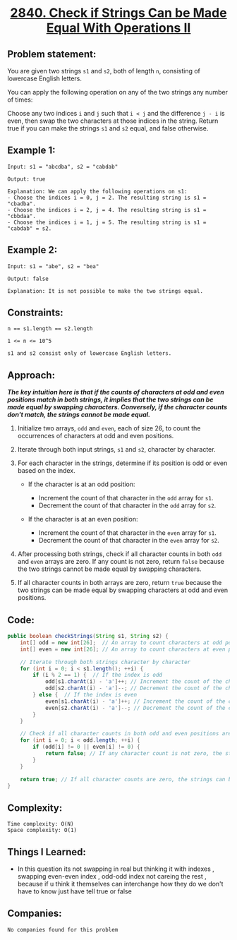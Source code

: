 
<h1 align="center"><a href="https://leetcode.com/problems/check-if-strings-can-be-made-equal-with-operations-ii/" target="_blank">2840. Check if Strings Can be Made Equal With Operations II</a></h1>

## Problem statement:

You are given two strings `s1` and `s2`, both of length `n`, consisting of lowercase English letters.

You can apply the following operation on any of the two strings any number of times:

Choose any two indices `i` and `j` such that `i < j` and the difference `j - i` is even, then swap the two characters at those indices in the string.
Return true if you can make the strings `s1` and `s2` equal, and false otherwise.


## Example 1:

```
Input: s1 = "abcdba", s2 = "cabdab"

Output: true

Explanation: We can apply the following operations on s1:
- Choose the indices i = 0, j = 2. The resulting string is s1 = "cbadba".
- Choose the indices i = 2, j = 4. The resulting string is s1 = "cbbdaa".
- Choose the indices i = 1, j = 5. The resulting string is s1 = "cabdab" = s2.
```

## Example 2:

```
Input: s1 = "abe", s2 = "bea"

Output: false

Explanation: It is not possible to make the two strings equal.
```




## Constraints:

```
n == s1.length == s2.length

1 <= n <= 10^5

s1 and s2 consist only of lowercase English letters.
```


 

## Approach:
***The key intuition here is that if the counts of characters at odd and even positions match in both strings, it implies that the two strings can be made equal by swapping characters. Conversely, if the character counts don't match, the strings cannot be made equal.***

1. Initialize two arrays, `odd` and `even`, each of size 26, to count the occurrences of characters at odd and even positions.

2. Iterate through both input strings, `s1` and `s2`, character by character.

3. For each character in the strings, determine if its position is odd or even based on the index.

    - If the character is at an odd position:
        - Increment the count of that character in the `odd` array for `s1`.
        - Decrement the count of that character in the `odd` array for `s2`.
    
    - If the character is at an even position:
        - Increment the count of that character in the `even` array for `s1`.
        - Decrement the count of that character in the `even` array for `s2`.

4. After processing both strings, check if all character counts in both `odd` and `even` arrays are zero. If any count is not zero, return `false` because the two strings cannot be made equal by swapping characters.

5. If all character counts in both arrays are zero, return `true` because the two strings can be made equal by swapping characters at odd and even positions.



## Code: 

```java
public boolean checkStrings(String s1, String s2) {
    int[] odd = new int[26];  // An array to count characters at odd positions
    int[] even = new int[26]; // An array to count characters at even positions

    // Iterate through both strings character by character
    for (int i = 0; i < s1.length(); ++i) {
        if (i % 2 == 1) {  // If the index is odd
            odd[s1.charAt(i) - 'a']++; // Increment the count of the character in odd positions of s1
            odd[s2.charAt(i) - 'a']--; // Decrement the count of the character in odd positions of s2
        } else {  // If the index is even
            even[s1.charAt(i) - 'a']++; // Increment the count of the character in even positions of s1
            even[s2.charAt(i) - 'a']--; // Decrement the count of the character in even positions of s2
        }
    }

    // Check if all character counts in both odd and even positions are zero
    for (int i = 0; i < odd.length; ++i) {
        if (odd[i] != 0 || even[i] != 0) {
            return false; // If any character count is not zero, the strings cannot be made equal
        }
    }

    return true; // If all character counts are zero, the strings can be made equal by swapping characters.
}
```







## Complexity:

```
Time complexity: O(N) 
Space complexity: O(1)
```

## Things I Learned:

- In this question its not swapping in real but thinking it with indexes , swapping even-even index , odd-odd index
  not careing the rest , because if u think it themselves can interchange how they do we don't have to know just have tell
  true or false 
  


## Companies:

```
No companies found for this problem
```





